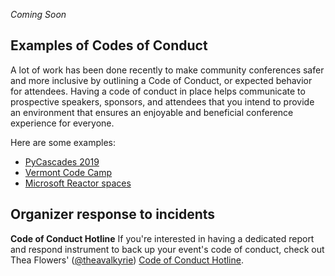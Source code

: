 *Coming Soon*

## Examples of Codes of Conduct
A lot of work has been done recently to make community conferences safer and more inclusive by outlining a Code of Conduct, or expected behavior for attendees. Having a code of conduct in place helps communicate to prospective speakers, sponsors, and attendees that you intend to provide an environment that ensures an enjoyable and beneficial conference experience for everyone. 

Here are some examples:
- [PyCascades 2019](https://2019.pycascades.com/code-of-conduct/)
- [Vermont Code Camp](https://www.vtcodecamp.org/conduct)
- [Microsoft Reactor spaces](https://developer.microsoft.com/en-us/reactor/CodeOfConduct)

## Organizer response to incidents
**Code of Conduct Hotline**
If you're interested in having a dedicated report and respond instrument to back up your event's code of conduct, check out Thea Flowers' ([@theavalkyrie](https://twitter.com/theavalkyrie/status/1102742648874459138)) [Code of Conduct Hotline](http://conducthotline.com). 
